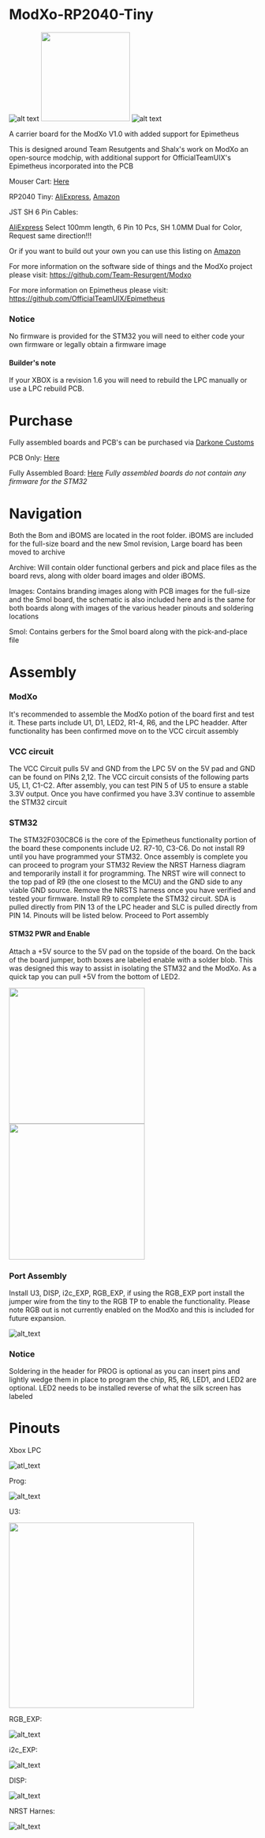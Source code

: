 # ModXo-RP2040-Tiny

![alt text](https://github.com/Darkone83/ModXo-RP2040-Tiny/blob/main/Images/logo.png?raw=true) <img src="https://github.com/Darkone83/ModXo-RP2040-Tiny/blob/main/Images/team-resurgent.png" width="180"> ![alt text](https://github.com/Darkone83/ModXo-RP2040-Tiny/blob/main/Images/DC%20logo.png?raw=true)

A carrier board for the ModXo V1.0 with added support for Epimetheus

This is designed around Team Resutgents and Shalx's work on ModXo an open-source modchip, with additional support for OfficialTeamUIX's Epimetheus incorporated into the PCB

Mouser Cart: <a href="https://www.mouser.com/ProjectManager/ProjectDetail.aspx?AccessID=a62729557a">Here</a>

RP2040 Tiny: <a href="https://www.aliexpress.us/item/3256805837992528.html?spm=a2g0o.productlist.main.21.2f7926c5zGZBOW&algo_pvid=a59806cb-1f8b-4000-8595-0b05ca9fd6e6&algo_exp_id=a59806cb-1f8b-4000-8595-0b05ca9fd6e6-10&pdp_npi=4%40dis%21USD%217.22%214.48%21%21%217.22%214.48%21%402101c80217323295821625728e786b%2112000035369681956%21sea%21US%21196794698%21X&curPageLogUid=5ESoEvR4Kxce&utparam-url=scene%3Asearch%7Cquery_from%3A">AliExpress</a>, <a href="https://www.amazon.com/gp/product/B0CHDW1MY5/ref=ppx_yo_dt_b_asin_title_o02_s00?ie=UTF8&psc=1">Amazon</a>

JST SH 6 Pin Cables: 

<a href="https://www.aliexpress.us/item/3256804332710255.html?spm=a2g0o.detail.pcDetailTopMoreOtherSeller.5.245bNc4KNc4Kdm&gps-id=pcDetailTopMoreOtherSeller&scm=1007.40050.354490.0&scm_id=1007.40050.354490.0&scm-url=1007.40050.354490.0&pvid=6b58b5af-718a-4929-bfb1-9a0c24fd9d3c&_t=gps-id:pcDetailTopMoreOtherSeller,scm-url:1007.40050.354490.0,pvid:6b58b5af-718a-4929-bfb1-9a0c24fd9d3c,tpp_buckets:668%232846%238112%231997&pdp_npi=4%40dis%21USD%210.46%210.40%21%21%210.46%210.40%21%402103241117302619299196939e5dfc%2112000029449896682%21rec%21US%21196794698%21X&utparam-url=scene%3ApcDetailTopMoreOtherSeller%7Cquery_from%3A">AliExpress</a> Select 100mm length, 6 Pin 10 Pcs, SH 1.0MM Dual for Color, Request same direction!!!

Or if you want to build out your own you can use this listing on <a href="https://www.amazon.com/gp/product/B0BKSNMCV4/ref=ppx_yo_dt_b_asin_title_o03_s00?ie=UTF8&psc=1">Amazon</a>






For more information on the software side of things and the ModXo project please visit: https://github.com/Team-Resurgent/Modxo

For more information on Epimetheus please visit: https://github.com/OfficialTeamUIX/Epimetheus 

### Notice

No firmware is provided for the STM32 you will need to either code your own firmware or legally obtain a firmware image

#### Builder's note

If your XBOX is a revision 1.6 you will need to rebuild the LPC manually or use a LPC rebuild PCB.



# Purchase

Fully assembled boards and PCB's can be purchased via <a href="https://darkonecustoms.com">Darkone Customs</a>

PCB Only: <a href="https://www.darkonecustoms.com/store/p/modxo-epimetheus-pcb">Here</a>

Fully Assembled Board: <a href="https://www.darkonecustoms.com/store/p/modxo-epimetheus-fully-assembled">Here</a> *Fully assembled boards do not contain any firmware for the STM32*


# Navigation

Both the Bom and iBOMS are located in the root folder. iBOMS are included for the full-size board and the new Smol revision, Large board has been moved to archive

Archive: Will contain older functional gerbers and pick and place files as the board revs, along with older board images and older iBOMS.

Images: Contains branding images along with PCB images for the full-size and the Smol board, the schematic is also included here and is the same for both boards along with images of the various header pinouts and soldering locations

Smol: Contains gerbers for the Smol board along with the pick-and-place file






# Assembly

### ModXo

It's recommended to assemble the ModXo potion of the board first and test it. These parts include U1, D1, LED2, R1-4, R6, and the LPC headder. After functionality has been confirmed move on to the VCC circuit assembly

### VCC circuit

The VCC Circuit pulls 5V and GND from the LPC 5V on the 5V pad and GND can be found on PINs 2,12. The VCC circuit consists of the following parts U5, L1, C1-C2. After assembly, you can test PIN 5 of U5 to ensure a stable 3.3V output. Once you have confirmed you have 3.3V continue to assemble the STM32 circuit

### STM32

The STM32F030C8C6 is the core of the Epimetheus functionality portion of the board these components include U2. R7-10, C3-C6. Do not install R9 until you have programmed your STM32. Once assembly is complete you can proceed to program your STM32 Review the NRST Harness diagram and temporarily install it for programming. The NRST wire will connect to the top pad of R9 (the one closest to the MCU) and the GND side to any viable GND source. Remove the NRSTS harness once you have verified and tested your firmware. Install R9 to complete the STM32 circuit. SDA is pulled directly from PIN 13 of the LPC header and SLC is pulled directly from PIN 14. Pinouts will be listed below. Proceed to Port assembly

#### STM32 PWR and Enable
Attach a +5V source to the 5V pad on the topside of the board. On the back of the board jumper, both boxes are labeled enable with a solder blob. This was designed this way to assist in isolating the STM32 and the ModXo. As a quick tap you can pull +5V from the bottom of LED2. 

<img src="https://github.com/Darkone83/ModXo-RP2040-Tiny/blob/main/Images/5V_TAP.png" width="275"> <img src="https://github.com/Darkone83/ModXo-RP2040-Tiny/blob/main/Images/SM_EN.png" width="275">

### Port Assembly

Install U3, DISP, i2c_EXP, RGB_EXP, if using the RGB_EXP port install the jumper wire from the tiny to the RGB TP to enable the functionality. Please note RGB out is not currently enabled on the ModXo and this is included for future expansion.

![alt_text](https://github.com/Darkone83/ModXo-RP2040-Tiny/blob/main/Images/RGB_EN.png?raw=true)

### Notice

Soldering in the header for PROG is optional as you can insert pins and lightly wedge them in place to program the chip, R5, R6, LED1, and LED2 are optional. LED2 needs to be installed reverse of what the silk screen has labeled




# Pinouts 

Xbox LPC

![atl_text](https://github.com/Darkone83/ModXo-RP2040-Tiny/blob/main/Images/LPC.png?raw=true)

Prog: 

![alt_text](https://github.com/Darkone83/ModXo-RP2040-Tiny/blob/main/Images/PROG.png?raw=true)

U3: 

<img src="https://github.com/Darkone83/ModXo-RP2040-Tiny/blob/main/Images/U3.png" width="375">

RGB_EXP: 

![alt_text](https://github.com/Darkone83/ModXo-RP2040-Tiny/blob/main/Images/RGB_EXP.png?raw=true)

i2c_EXP: 

![alt_text](https://github.com/Darkone83/ModXo-RP2040-Tiny/blob/main/Images/i2c_EXP.png?raw=true)

DISP: 

![alt_text](https://github.com/Darkone83/ModXo-RP2040-Tiny/blob/main/Images/DISP.png?raw=true)

NRST Harnes:

![alt_text](https://github.com/Darkone83/ModXo-RP2040-Tiny/blob/main/Images/NRST.png?raw=true)
